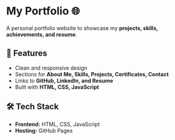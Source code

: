 # My Portfolio 🌐  

A personal portfolio website to showcase my **projects, skills, achievements, and resume**.  

## 🚀 Features  
- Clean and responsive design  
- Sections for **About Me, Skills, Projects, Certificates, Contact**  
- Links to **GitHub, LinkedIn, and Resume**  
- Built with **HTML, CSS, JavaScript**  

## 🛠️ Tech Stack  
- **Frontend:** HTML, CSS, JavaScript  
- **Hosting:** GitHub Pages 
